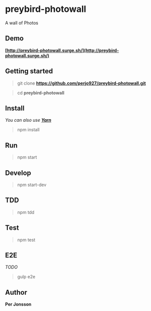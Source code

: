 # preybird-photowall
A wall of Photos

## Demo
**[http://preybird-photowall.surge.sh/](http://preybird-photowall.surge.sh/)**

## Getting started
> git clone **https://github.com/perjo927/preybird-photowall.git**

> cd **preybird-photowall**

## Install
_You can also use **[Yarn](https://yarnpkg.com)**_
> npm install

## Run
> npm start

## Develop
> npm start-dev

## TDD
> npm tdd

## Test
> npm test

## E2E
_TODO_
> gulp e2e

## Author
**Per Jonsson**
